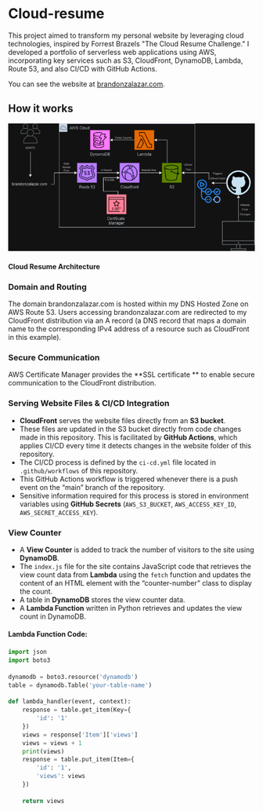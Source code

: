 # Cloud-resume

This project aimed to transform my personal website by leveraging cloud technologies, inspired by Forrest Brazels "The Cloud Resume Challenge." 
I developed a portfolio of serverless web applications using AWS, incorporating key services such as S3, CloudFront, DynamoDB, Lambda, Route 53, and also CI/CD with GitHub Actions.

You can see the website at [brandonzalazar.com](https://brandonzalazar.com).

## How it works

![Cloud Resume Architecture](./diagram.png)
#### Cloud Resume Architecture


### Domain and Routing
The domain brandonzalazar.com is hosted within my DNS Hosted Zone on AWS Route 53.
Users accessing brandonzalazar.com are redirected to my CloudFront distribution via an A record (a DNS record that maps a domain name to the corresponding IPv4 address of a resource such as CloudFront in this example).

### Secure Communication
AWS Certificate Manager provides the **SSL certificate ** to enable secure communication to the CloudFront distribution.

### Serving Website Files & CI/CD Integration
   - **CloudFront** serves the website files directly from an **S3 bucket**.
   - These files are updated in the S3 bucket directly from code changes made in this repository. This is facilitated by **GitHub Actions**, which applies CI/CD every time it detects changes in the website folder of this repository.
   - The CI/CD process is defined by the `ci-cd.yml` file located in `.github/workflows` of this repository.
   - This GitHub Actions workflow is triggered whenever there is a push event on the “main” branch of the repository.
   - Sensitive information required for this process is stored in environment variables using **GitHub Secrets** (`AWS_S3_BUCKET`, `AWS_ACCESS_KEY_ID`, `AWS_SECRET_ACCESS_KEY`).

### View Counter
   - A **View Counter** is added to track the number of visitors to the site using **DynamoDB**.
   - The `index.js` file for the site contains JavaScript code that retrieves the view count data from **Lambda** using the `fetch` function and updates the content of an HTML element with the “counter-number” class to display the count.
   - A table in **DynamoDB** stores the view counter data.
   - A **Lambda Function** written in Python retrieves and updates the view count in DynamoDB.

#### Lambda Function Code:


```python
import json
import boto3

dynamodb = boto3.resource('dynamodb')
table = dynamodb.Table('your-table-name')

def lambda_handler(event, context):
    response = table.get_item(Key={
        'id': '1'
    })
    views = response['Item']['views']
    views = views + 1
    print(views)
    response = table.put_item(Item={
        'id': '1',
        'views': views
    })
    
    return views
```